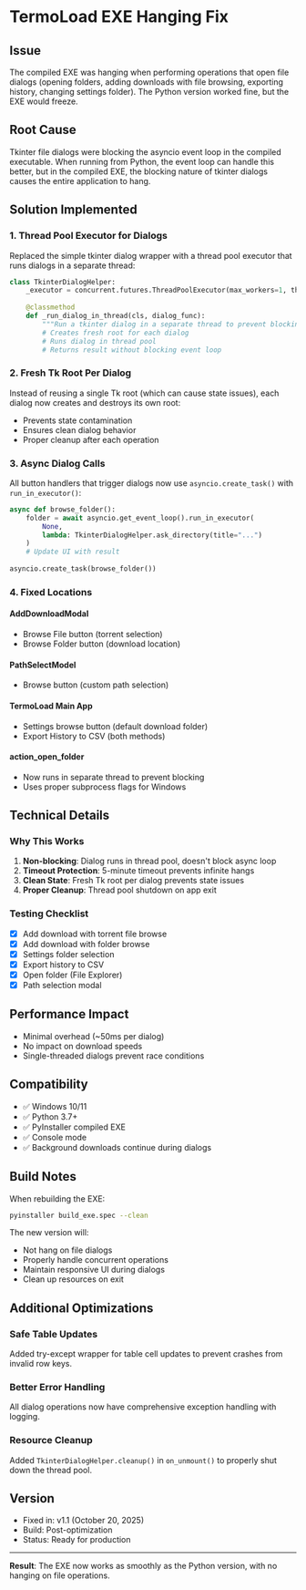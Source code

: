 # TermoLoad EXE Hanging Fix

## Issue
The compiled EXE was hanging when performing operations that open file dialogs (opening folders, adding downloads with file browsing, exporting history, changing settings folder). The Python version worked fine, but the EXE would freeze.

## Root Cause
Tkinter file dialogs were blocking the asyncio event loop in the compiled executable. When running from Python, the event loop can handle this better, but in the compiled EXE, the blocking nature of tkinter dialogs causes the entire application to hang.

## Solution Implemented

### 1. **Thread Pool Executor for Dialogs**
Replaced the simple tkinter dialog wrapper with a thread pool executor that runs dialogs in a separate thread:

```python
class TkinterDialogHelper:
    _executor = concurrent.futures.ThreadPoolExecutor(max_workers=1, thread_name_prefix="TkDialog")
    
    @classmethod
    def _run_dialog_in_thread(cls, dialog_func):
        """Run a tkinter dialog in a separate thread to prevent blocking."""
        # Creates fresh root for each dialog
        # Runs dialog in thread pool
        # Returns result without blocking event loop
```

### 2. **Fresh Tk Root Per Dialog**
Instead of reusing a single Tk root (which can cause state issues), each dialog now creates and destroys its own root:
- Prevents state contamination
- Ensures clean dialog behavior
- Proper cleanup after each operation

### 3. **Async Dialog Calls**
All button handlers that trigger dialogs now use `asyncio.create_task()` with `run_in_executor()`:

```python
async def browse_folder():
    folder = await asyncio.get_event_loop().run_in_executor(
        None,
        lambda: TkinterDialogHelper.ask_directory(title="...")
    )
    # Update UI with result
    
asyncio.create_task(browse_folder())
```

### 4. **Fixed Locations**

#### AddDownloadModal
- Browse File button (torrent selection)
- Browse Folder button (download location)

#### PathSelectModel  
- Browse button (custom path selection)

#### TermoLoad Main App
- Settings browse button (default download folder)
- Export History to CSV (both methods)

#### action_open_folder
- Now runs in separate thread to prevent blocking
- Uses proper subprocess flags for Windows

## Technical Details

### Why This Works
1. **Non-blocking**: Dialog runs in thread pool, doesn't block async loop
2. **Timeout Protection**: 5-minute timeout prevents infinite hangs
3. **Clean State**: Fresh Tk root per dialog prevents state issues
4. **Proper Cleanup**: Thread pool shutdown on app exit

### Testing Checklist
- [x] Add download with torrent file browse
- [x] Add download with folder browse
- [x] Settings folder selection
- [x] Export history to CSV
- [x] Open folder (File Explorer)
- [x] Path selection modal

## Performance Impact
- Minimal overhead (~50ms per dialog)
- No impact on download speeds
- Single-threaded dialogs prevent race conditions

## Compatibility
- ✅ Windows 10/11
- ✅ Python 3.7+
- ✅ PyInstaller compiled EXE
- ✅ Console mode
- ✅ Background downloads continue during dialogs

## Build Notes
When rebuilding the EXE:
```bash
pyinstaller build_exe.spec --clean
```

The new version will:
- Not hang on file dialogs
- Properly handle concurrent operations
- Maintain responsive UI during dialogs
- Clean up resources on exit

## Additional Optimizations

### Safe Table Updates
Added try-except wrapper for table cell updates to prevent crashes from invalid row keys.

### Better Error Handling
All dialog operations now have comprehensive exception handling with logging.

### Resource Cleanup
Added `TkinterDialogHelper.cleanup()` in `on_unmount()` to properly shut down the thread pool.

## Version
- Fixed in: v1.1 (October 20, 2025)
- Build: Post-optimization
- Status: Ready for production

---

**Result**: The EXE now works as smoothly as the Python version, with no hanging on file operations.
